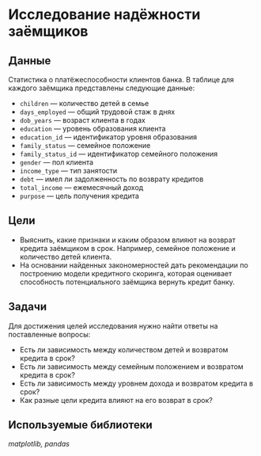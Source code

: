 # Исследование надёжности заёмщиков


## Данные

Статистика о платёжеспособности клиентов банка. В таблице для каждого заёмщика представлены следующие данные:
- `children` — количество детей в семье
- `days_employed` — общий трудовой стаж в днях
- `dob_years` — возраст клиента в годах
- `education` — уровень образования клиента
- `education_id` — идентификатор уровня образования
- `family_status` — семейное положение
- `family_status_id` — идентификатор семейного положения
- `gender` — пол клиента
- `income_type` — тип занятости
- `debt` — имел ли задолженность по возврату кредитов
- `total_income` — ежемесячный доход
- `purpose` — цель получения кредита


## Цели

- Выяснить, какие признаки и каким образом влияют на возврат кредита заёмщиком в срок. Например, семейное положение и количество детей клиента. 
- На основании найденных закономерностей дать рекомендации по построению модели кредитного скоринга, которая оценивает способность потенциального заёмщика вернуть кредит банку.


## Задачи

Для достижения целей исследования нужно найти ответы на поставленные вопросы:
- Есть ли зависимость между количеством детей и возвратом кредита в срок?
- Есть ли зависимость между семейным положением и возвратом кредита в срок?
- Есть ли зависимость между уровнем дохода и возвратом кредита в срок?
- Как разные цели кредита влияют на его возврат в срок?


## Используемые библиотеки
*matplotlib, pandas*

